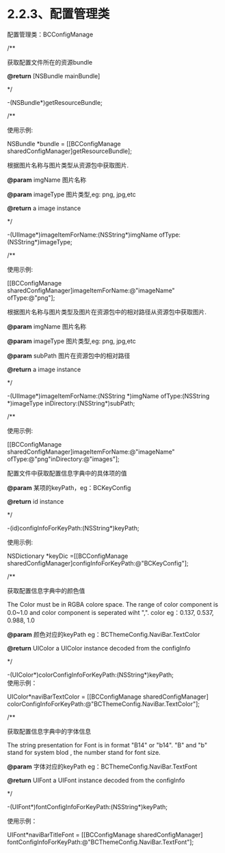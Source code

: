 # **2.2.3、配置管理类**

  
配置管理类：BCConfigManage

/\*\*

获取配置文件所在的资源bundle

**@return** \[NSBundle mainBundle\]

\*/

-\(NSBundle\*\)getResourceBundle;

/\*\*

使用示例: 

NSBundle \*bundle = \[\[BCConfigManage sharedConfigManager\]getResourceBundle\];



根据图片名称与图片类型从资源包中获取图片.

**@param** imgName 图片名称

**@param** imageType 图片类型,eg: png, jpg,etc

**@return** a image instance

\*/

-\(UIImage\*\)imageItemForName:\(NSString\*\)imgName ofType:\(NSString\*\)imageType;

/\*\*

使用示例: 

\[\[BCConfigManage sharedConfigManager\]imageItemForName:@"imageName" ofType:@"png"\];

根据图片名称与图片类型及图片在资源包中的相对路径从资源包中获取图片.

**@param** imgName 图片名称

**@param** imageType 图片类型,eg: png, jpg,etc

**@param** subPath  图片在资源包中的相对路径

**@return** a image instance

\*/

-\(UIImage\*\)imageItemForName:\(NSString \*\)imgName ofType:\(NSString \*\)imageType inDirectory:\(NSString\*\)subPath;

/\*\*

使用示例: 

\[\[BCConfigManage sharedConfigManager\]imageItemForName:@"imageName" ofType:@"png"inDirectory:@"images"\];

配置文件中获取配置信息字典中的具体项的值

**@param** 某项的keyPath，eg：BCKeyConfig

**@return** id instance

\*/

-\(id\)configInfoForKeyPath:\(NSString\*\)keyPath;

使用示例: 

NSDictionary \*keyDic =\[\[BCConfigManage sharedConfigManager\]configInfoForKeyPath:@"BCKeyConfig"\];

/\*\*

获取配置信息字典中的颜色值

The Color must be in RGBA colore space. The range of color component is 0.0~1.0 and color component is seperated wiht ",". color eg：0.137, 0.537, 0.988, 1.0

**@param** 颜色对应的keyPath eg：BCThemeConfig.NaviBar.TextColor

**@return** UIColor a UIColor instance decoded from the configInfo

\*/

-\(UIColor\*\)colorConfigInfoForKeyPath:\(NSString\*\)keyPath;  
使用示例：

UIColor\*naviBarTextColor = \[\[BCConfigManage sharedConfigManager\] colorConfigInfoForKeyPath:@"BCThemeConfig.NaviBar.TextColor"\];

/\*\*

获取配置信息字典中的字体信息

The string presentation for Font is in format "B14" or "b14". "B" and "b" stand for system blod , the number stand for font size.

**@param** 字体对应的keyPath eg：BCThemeConfig.NaviBar.TextFont

**@return** UIFont a UIFont instance decoded from the configInfo

\*/

-\(UIFont\*\)fontConfigInfoForKeyPath:\(NSString\*\)keyPath;

使用示例：

UIFont\*naviBarTitleFont = \[\[BCConfigManage sharedConfigManager\] fontConfigInfoForKeyPath:@"BCThemeConfig.NaviBar.TextFont"\];

